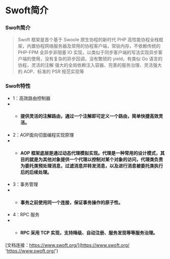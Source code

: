 # Swoft简介

### Swoft简介

> Swoft 框架是首个基于 Swoole 原生协程的新时代 PHP 高性能协程全栈框架，内置协程网络服务器及常用的协程客户端，常驻内存，不依赖传统的 PHP-FPM 全异步非阻塞 IO 实现，以类似于同步客户端的写法实现异步客户端的使用，没有复杂的异步回调，没有繁琐的 yield，有类似 Go 语言的协程，灵活的注解 强大的全局依赖注入容器、完善的服务治理、灵活强大的 AOP、标准的 PSR 规范实现等

### Swoft特性

* 1：高效路由控制器
* * #### 提供灵活的注解路由，通过一个注解即可定义一个路由，简单快捷高效灵活。
* 2：AOP面向切面编程实现原理
* * #### AOP 框架底层是通过动态代理模拟实现。代理是一种常用的设计模式，其目的就是为其他对象提供一个代理以控制对某个对象的访问，代理类负责为委托类预处理消息，过滤消息并转发消息，以及进行消息被委托类执行后的后续处理。
* 3：事务管理
* * #### 事务之前使用同一个连接，保证事务操作的原子性。
* 4：RPC 服务
* * #### RPC 采用 TCP 实现，支持降级、自动注册、服务发现等等服务治理。

[文档连接：https://www.swoft.org/](https://www.swoft.org/ 'https://www.swoft.org/')